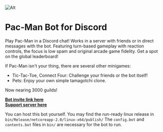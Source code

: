 ![Alt](https://raw.githubusercontent.com/Samrux/Pac-Man-Bot/master/bin/Icon.ico)
# Pac-Man Bot for Discord
Play Pac-Man in a Discord chat! Works in a server with friends or in direct messages with the bot. Featuring turn-based gameplay with reaction controls, the focus is low spam and original arcade game fidelity. Get a spot on the global leaderboard!

If Pac-Man isn't your thing, there are several other minigames:
* Tic-Tac-Toe, Connect Four: Challenge your friends or the bot itself!
* Pets: Enjoy your own simple tamagotchi clone.

Now nearing 3000 guilds!

[**Bot invite link here**](http://bit.ly/pacman-bot)  
[**Support server here**](https://discord.gg/hGHnfda)

You can host this bot yourself. You may find the run-ready linux release in `bin/Release/netcoreapp-2.0/linux-x64/publish/`
The `config.bot` and `contents.bot` files in `bin/` are necessary for the bot to run.

